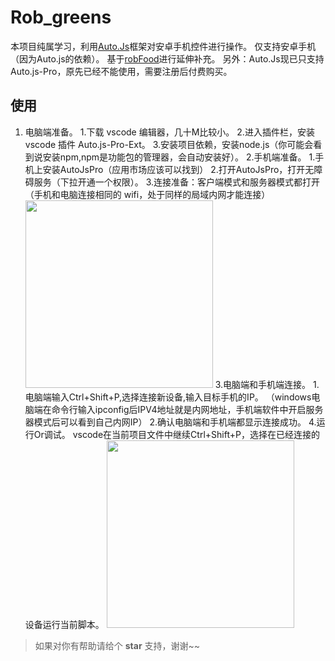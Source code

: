 # Rob_greens
本项目纯属学习，利用[Auto.Js](https://github.com/hyb1996/Auto.js?files=1)框架对安卓手机控件进行操作。
仅支持安卓手机（因为Auto.js的依赖）。
基于[robFood](https://github.com/sean529/robFood)进行延伸补充。
另外：Auto.Js现已只支持Auto.js-Pro，原先已经不能使用，需要注册后付费购买。


## 使用

1. 电脑端准备。
  1.下载 vscode 编辑器，几十M比较小。
  2.进入插件栏，安装 vscode 插件 Auto.js-Pro-Ext。
  3.安装项目依赖，安装node.js（你可能会看到说安装npm,npm是功能包的管理器，会自动安装好）。
2.手机端准备。
  1.手机上安装AutoJsPro（应用市场应该可以找到）
  2.打开AutoJsPro，打开无障碍服务（下拉开通一个权限）。
  3.连接准备：客户端模式和服务器模式都打开（手机和电脑连接相同的 wifi，处于同样的局域内网才能连接）
   <img src="./assets/autojs.png" width="300">
3.电脑端和手机端连接。
  1.电脑端输入Ctrl+Shift+P,选择连接新设备,输入目标手机的IP。
  （windows电脑端在命令行输入ipconfig后IPV4地址就是内网地址，手机端软件中开启服务器模式后可以看到自己内网IP）
  2.确认电脑端和手机端都显示连接成功。
4.运行Or调试。
  vscode在当前项目文件中继续Ctrl+Shift+P，选择在已经连接的设备运行当前脚本。
   <img src="./assets/vscode-autojs.jpeg" width="300">

> 如果对你有帮助请给个 **star** 支持，谢谢~~
